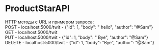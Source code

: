 # ProductStarAPI
HTTP методы c URL и примером запроса:<br />
POST - localhost:5000/twit - {"id": 1, "body": " hello", "author": "@Sam"}<br />
GET - localhost:5000/twit<br />
PUT - localhost:5000/twit - {"id": 1, "body": " Bye", "author": "@Sam"}<br />
DELETE - localhost:5000/twit - {"id": 1, "body": "Bye", "author": "@Sam"}
